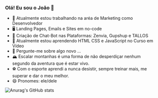 ### Olá! Eu sou o João 👋

- 🔭 Atualmente estou trabalhando na aréa de Marketing como Desenvolvedor
- 🖥 Landing Pages, Emails e Sites em no-code
- 🤖 Criação de Chat-Bot nas Plataformas: Zenvia, Gupshup e TALLOS
- 🌱 Atualmente estou aprendendo HTML CSS e JavaScript no Curso em Vídeo
- 💬 Pergunte-me sobre algo novo ...
- 🏔️ Escalar montanhas é uma forma de não desperdiçar nenhum segundo da aventura que é estar vivo.
- ⚽ Com o esporte aprendi a nunca desistir, sempre treinar mais, me superar e dar o meu melhor.
- 😄 Pronomes: ele/dele


![Anurag's GitHub stats](https://github-readme-stats.vercel.app/api?username=JoaohenriqueSql&theme=radical&show_icons=true)

